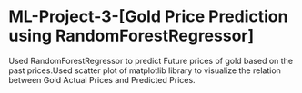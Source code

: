 # ML-Project-3-[Gold Price Prediction using RandomForestRegressor]
Used RandomForestRegressor to predict Future prices of gold based on the past prices.Used scatter plot of matplotlib library to visualize the relation between Gold Actual Prices and  Predicted Prices.

